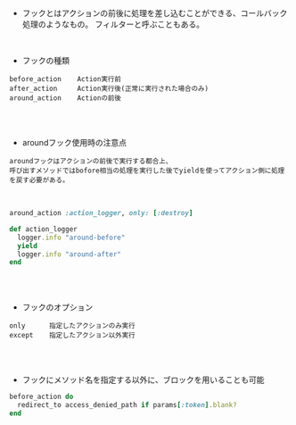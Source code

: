 - フックとはアクションの前後に処理を差し込むことができる、コールバック処理のようなもの。 フィルターと呼ぶこともある。  
<br>

- フックの種類  
```
before_action    Action実行前
after_action     Action実行後(正常に実行された場合のみ)
around_action    Actionの前後
```
<br>
<br>

- aroundフック使用時の注意点  
```
aroundフックはアクションの前後で実行する都合上、
呼び出すメソッドではbofore相当の処理を実行した後でyieldを使ってアクション側に処理を戻す必要がある。
```
<br>

```rb
around_action :action_logger, only: [:destroy]

def action_logger
  logger.info "around-before"
  yield
  logger.info "around-after"
end
```
<br>
<br>

- フックのオプション  
```
only      指定したアクションのみ実行
except    指定したアクション以外実行
```
<br>
<br>

- フックにメソッド名を指定する以外に、ブロックを用いることも可能  
```rb
before_action do
  redirect_to access_denied_path if params[:token].blank?
end
```